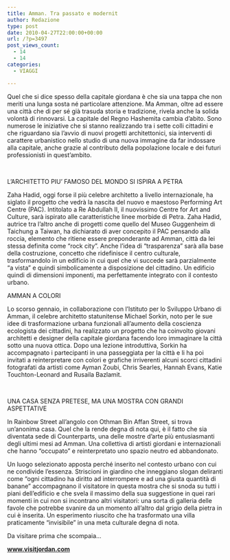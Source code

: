 ```yaml
---
title: Amman. Tra passato e modernit
author: Redazione
type: post
date: 2010-04-27T22:00:00+00:00
url: /?p=3497
post_views_count:
  - 14
  - 14
categories:
  - VIAGGI

---
```

Quel che si dice spesso della capitale giordana &egrave; che sia una tappa che non meriti una lunga sosta n&eacute; particolare attenzione. Ma Amman, oltre ad essere una citt&agrave; che di per s&eacute; gi&agrave; trasuda storia e tradizione, rivela anche la solida volont&agrave; di rinnovarsi.&nbsp;La capitale del Regno Hashemita cambia d&rsquo;abito. Sono numerose le iniziative che si stanno realizzando tra i sette colli cittadini e che riguardano sia l&rsquo;avvio di nuovi progetti architettonici, sia interventi di carattere urbanistico nello studio di una nuova immagine da far indossare alla capitale, anche grazie al contributo della popolazione locale e dei futuri professionisti in quest&rsquo;ambito.

<p style="margin&#45;bottom: 0cm">
  &nbsp;
</p>

<p style="margin&#45;bottom: 0cm">
  L&rsquo;ARCHITETTO PIU&rsquo; FAMOSO DEL MONDO SI ISPIRA A PETRA
</p>

<p style="margin&#45;bottom: 0cm">
  Zaha Hadid, oggi forse il pi&ugrave; celebre architetto a livello internazionale, ha siglato il progetto che vedr&agrave; la nascita del nuovo e maestoso Performing Art Centre (PAC). Intitolato a Re Abdullah II, il nuovissimo Centre for Art and Culture, sar&agrave; ispirato alle caratteristiche linee morbide di Petra. Zaha Hadid, autrice tra l&rsquo;altro anche di progetti come quello del Museo Guggenheim di Taichung a Taiwan, ha dichiarato di aver concepito il PAC pensando alla roccia, elemento che ritiene essere preponderante ad Amman, citt&agrave; da lei stessa definita come &ldquo;rock city&rdquo;. Anche l&rsquo;idea di &ldquo;trasparenza&rdquo; sar&agrave; alla base della costruzione, concetto che ridefinisce il centro culturale, trasformandolo in un edificio in cui quel che vi succede sar&agrave; parzialmente &ldquo;a vista&rdquo; e quindi simbolicamente a disposizione del cittadino. Un edificio quindi di dimensioni imponenti, ma perfettamente integrato con il contesto urbano.
</p>

<p style="margin&#45;bottom: 0cm">
  AMMAN A COLORI
</p>

<p style="margin&#45;bottom: 0cm">
  Lo scorso gennaio, in collaborazione con l&rsquo;Istituto per lo Sviluppo Urbano di Amman, il celebre architetto statunitense Michael Sorkin, noto per le sue idee di trasformazione urbana funzionali all&rsquo;aumento della coscienza ecologista dei cittadini, ha realizzato un progetto che ha coinvolto giovani architetti e designer della capitale giordana facendo loro immaginare la citt&agrave; sotto una nuova ottica. Dopo una lezione introduttiva, Sorkin ha accompagnato i partecipanti in una passeggiata per la citt&agrave; e li ha poi invitati a reinterpretare con colori e grafiche irriverenti alcuni scorci cittadini fotografati da artisti come Ayman Zoubi, Chris Searles, Hannah Evans, Katie Touchton&#45;Leonard and Rusaila Bazlamit.
</p>

<p style="margin&#45;bottom: 0cm">
  &nbsp;
</p>

<p style="margin&#45;bottom: 0cm">
  UNA CASA SENZA PRETESE, MA UNA MOSTRA CON GRANDI ASPETTATIVE
</p>

<p style="margin&#45;bottom: 0cm">
  In Rainbow Street all&rsquo;angolo con Othman Bin Affan Street, si trova un&rsquo;anonima casa. Quel che la rende degna di nota qui, &egrave; il fatto che sia diventata sede di Counterparts, una delle mostre d&rsquo;arte pi&ugrave; entusiasmanti degli ultimi mesi ad Amman. Una collettiva di artisti giordani e internazionali che hanno &ldquo;occupato&rdquo; e reinterpretato uno spazio neutro ed abbandonato.
</p>

<p style="margin&#45;bottom: 0cm">
  Un luogo selezionato apposta perch&eacute; inserito nel contesto urbano con cui ne condivide l&rsquo;essenza. Striscioni in giardino che inneggiano slogan deliranti come &ldquo;ogni cittadino ha diritto ad interrompere e ad una giusta quantit&agrave; di banane&rdquo; accompagnano il visitatore in questa mostra che si snoda su tutti i piani dell&rsquo;edificio e che svela il massimo della sua suggestione in quei rari momenti in cui non si incontrano altri visitatori: una sorta di galleria delle favole che potrebbe svanire da un momento all&rsquo;altro dal grigio della pietra in cui &egrave; inserita. Un esperimento riuscito che ha trasformato una villa praticamente &ldquo;invisibile&rdquo; in una meta culturale degna di nota.
</p>

<p style="margin&#45;bottom: 0cm">
  Da visitare prima che scompaia&hellip;
</p>

<p style="margin&#45;bottom: 0cm">
  <a href="https://www.visitjordan.com"><strong>www.visitjordan.com</strong></a>
</p>

<p style="margin&#45;bottom: 0cm">
  &nbsp;
</p>